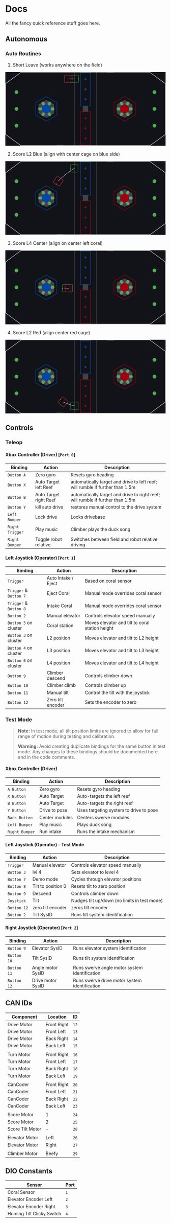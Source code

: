 # Docs

All the fancy quick reference stuff goes here.

## Autonomous

### Auto Routines

1. Short Leave (works anywhere on the field)

![Short Leave](autos/leave-short.png)

2. Score L2 Blue (align with center cage on blue side)

![Score L2 Blue](autos/l2-blue.png)

3. Score L4 Center (align on center left coral)

![Score L4 Center](autos/l4-center.png)

4. Score L2 Red (align center red cage)

![Score L2 Red](autos/l2-red.png)
## Controls

### Teleop

#### Xbox Controller (Driver) [`Port 0`]

| Binding         | Action | Description |
| --------------- | ------ | ----------- |
| `Button A`      | Zero gyro | Resets gyro heading |
| `Button X`      | Auto Target left Reef  | automatically target and drive to left reef; will rumble if further than 1.5m  |
| `Button B`      | Auto Target right Reef | automatically target and drive to right reef; will rumble if further than 1.5m |
| `Button Y`      | kill auto drive | restores manual control to the drive system |
| `Left Bumper`   | Lock drive | Locks drivebase |
| `Right Trigger` | Play music | Climber plays the duck song |
| `Right Bumper`  | Toggle robot relative  | Switches between field and robot relative driving |

#### Left Joystick (Operator) [`Port 1`]

| Binding                | Action              | Description                                     |
| ---------------------- | ------------------- | ----------------------------------------------- |
| `Trigger`              | Auto Intake / Eject | Based on coral sensor                           |
| `Trigger` & `Button 7` | Eject Coral         | Manual mode overrides coral sensor              |
| `Trigger` & `Button 8` | Intake Coral        | Manual mode overrides coral sensor              |
| `Button 2`             | Manual elevator     | Controls elevator speed manually                |
| `Button 5` on cluster  | Coral station       | Moves elevator and tilt to coral station height |
| `Button 3` on cluster  | L2 position         | Moves elevator and tilt to L2 height            |
| `Button 4` on cluster  | L3 position         | Moves elevator and tilt to L3 height            |
| `Button 6` on cluster  | L4 position         | Moves elevator and tilt to L4 height            |
| `Button 9`             | Climber descend     | Controls climber down                           |
| `Button 10`            | Climber climb       | Controls climber up                             |
| `Button 11`            | Manual tilt         | Control the tilt with the joystick              |
| `Button 12`            | Zero tilt encoder   | Sets the encoder to zero                        |

### Test Mode

> **Note:** In test mode, all tilt position limits are ignored to allow for full range of motion during testing and calibration.
>
> **Warning:** Avoid creating duplicate bindings for the same button in test mode. Any changes to these bindings should be documented here and in the code comments.

#### Xbox Controller (Driver)

| Binding         | Action          | Description                            |
| --------------- | --------------- | -------------------------------------- |
| `A Button`      | Zero gyro       | Resets gyro heading                    |
| `X Button`      | Auto Target     | Auto-targets the left reef             |
| `B Button`      | Auto Target     | Auto-targets the right reef            |
| `Y Button`      | Drive to pose   | Uses targeting system to drive to pose |
| `Back Button`   | Center modules  | Centers swerve modules                 |
| `Left Bumper`   | Play music      | Plays duck song                        |
| `Right Bumper`  | Run intake      | Runs the intake mechanism              |

#### Left Joystick (Operator) - Test Mode

| Binding     | Action             | Description                       |
| ----------- | ------------------ | --------------------------------- |
| `Trigger`   | Manual elevator    | Controls elevator speed manually  |
| `Button 3`  | lvl 4              | Sets elevator to level 4          |
| `Button 7`  | Demo mode          | Cycles through elevator positions |
| `Button 8`  | Tilt to position 0 | Resets tilt to zero position      |
| `Button 9`  | Descend            | Controls climber down             |
| `Joystick`  | Tilt               | Nudges tilt up/down (no limits in test mode) |
| `Button 12` | zero tilt encoder  | zeros tilt encoder                |
| `Button 2`  | Tilt SysID         | Runs tilt system identification   |

#### Right Joystick (Operator) [`Port 2`]

| Binding     | Action            | Description                                   |
| ----------- | ----------------- | --------------------------------------------- |
| `Button 9`  | Elevator SysID    | Runs elevator system identification           |
| `Button 10` | Tilt SysID        | Runs tilt system identification               |
| `Button 11` | Angle motor SysID | Runs swerve angle motor system identification |
| `Button 12` | Drive motor SysID | Runs swerve drive motor system identification |

## CAN IDs

| Component        | Location    | ID   |
| ---------------- | ----------- | ---- |
| Drive Motor      | Front Right | `12` |
| Drive Motor      | Front Left  | `13` |
| Drive Motor      | Back Right  | `14` |
| Drive Motor      | Back Left   | `15` |
|                  |             |
| Turn Motor       | Front Right | `16` |
| Turn Motor       | Front Left  | `17` |
| Turn Motor       | Back Right  | `18` |
| Turn Motor       | Back Left   | `19` |
|                  |             |
| CanCoder         | Front Right | `20` |
| CanCoder         | Front Left  | `21` |
| CanCoder         | Back Right  | `22` |
| CanCoder         | Back Left   | `23` |
|                  |             |
| Score Motor      | 1           | `24` |
| Score Motor      | 2           | `25` |
| Score Tilt Motor | -           | `28` |
|                  |             |
| Elevator Motor   | Left        | `26` |
| Elevator Motor   | Right       | `27` |
|                  |             |
| Climber Motor    | Beefy       | `29` |

## DIO Constants

| Sensor                    | Port |
| ------------------------- | ---- |
| Coral Sensor              | `1`  |
| Elevator Encoder Left     | `2`  |
| Elevator Encoder Right    | `3`  |
| Homing Tilt Clicky Switch | `4`  |
